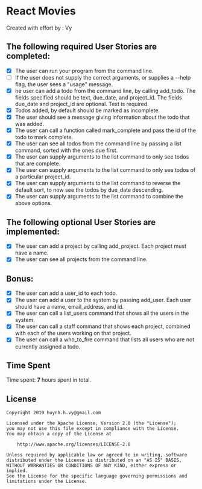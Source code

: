 # React Movies

Created with effort by : Vy

## The following **required** User Stories are completed:

* [x] The user can run your program from the command line.
* [ ] If the user does not supply the correct arguments, or supplies a --help flag, the user sees a "usage" message. 
* [x] he user can add a todo from the command line, by calling add_todo. The fields specified should be text, due_date, and project_id. The fields due_date and project_id are optional. Text is required.
* [x] Todos added, by default should be marked as incomplete.
* [x] The user should see a message giving information about the todo that was added.
* [x] The user can call a function called mark_complete and pass the id of the todo to mark complete. 
* [x] The user can see all todos from the command line by passing a list command, sorted with the ones due first. 
* [x] The user can supply arguments to the list command to only see todos that are complete. 
* [x] The user can supply arguments to the list command to only see todos of a particular project_id. 
* [x] The user can supply arguments to the list command to reverse the default sort, to now see the todos by due_date descending.
* [x] The user can supply arguments to the list command to combine the above options.

## The following **optional** User Stories are implemented:

* [x]  The user can add a project by calling add_project. Each project must have a name. 
* [x]  The user can see all projects from the command line.

## Bonus:

* [x] The user can add a user_id to each todo. 
* [x] The user can add a user to the system by passing add_user. Each user should have a name, email_address, and id. 
* [x] The user can call a list_users command that shows all the users in the system.
* [x] The user can call a staff command that shows each project, combined with each of the users working on that project.
* [x] The user can call a who_to_fire command that lists all users who are not currently assigned a todo.

## Time Spent

Time spent: **7** hours spent in total.

## License

    Copyright 2019 huynh.h.vy@gmail.com

    Licensed under the Apache License, Version 2.0 (the "License");
    you may not use this file except in compliance with the License.
    You may obtain a copy of the License at

        http://www.apache.org/licenses/LICENSE-2.0

    Unless required by applicable law or agreed to in writing, software
    distributed under the License is distributed on an "AS IS" BASIS,
    WITHOUT WARRANTIES OR CONDITIONS OF ANY KIND, either express or implied.
    See the License for the specific language governing permissions and
    limitations under the License.
